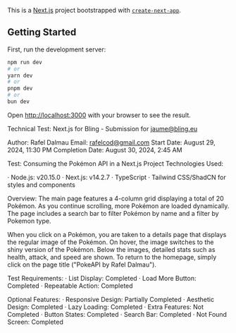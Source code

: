 This is a [Next.js](https://nextjs.org/) project bootstrapped with [`create-next-app`](https://github.com/vercel/next.js/tree/canary/packages/create-next-app).

## Getting Started

First, run the development server:

```bash
npm run dev
# or
yarn dev
# or
pnpm dev
# or
bun dev
```

Open [http://localhost:3000](http://localhost:3000) with your browser to see the result.

Technical Test: Next.js for Bling - Submission for jaume@bling.eu

Author: Rafel Dalmau
Email: rafelcod@gmail.com
Start Date: August 29, 2024, 11:30 PM
Completion Date: August 30, 2024, 2:45 AM

Test: Consuming the Pokémon API in a Next.js Project
Technologies Used:

· Node.js: v20.15.0
· Next.js: v14.2.7
· TypeScript
· Tailwind CSS/ShadCN for styles and components

Overview:
The main page features a 4-column grid displaying a total of 20 Pokémon. As you continue scrolling, more Pokémon are loaded dynamically. The page includes a search bar to filter Pokémon by name and a filter by Pokemon type.

When you click on a Pokémon, you are taken to a details page that displays the regular image of the Pokémon. On hover, the image switches to the shiny version of the Pokémon. Below the images, detailed stats such as health, attack, and speed are shown. To return to the homepage, simply click on the page title ("PokeAPI by Rafel Dalmau").

Test Requirements:
· List Display: Completed
· Load More Button: Completed
· Repeatable Action: Completed

Optional Features:
· Responsive Design: Partially Completed
· Aesthetic Design: Completed
· Lazy Loading: Completed
· Extra Features: Not Completed
· Button States: Completed
· Search Bar: Completed
· Not Found Screen: Completed